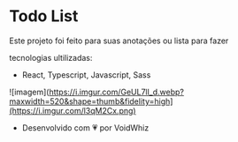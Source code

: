 # Todo List

Este projeto foi feito para suas anotações ou lista para fazer

tecnologias ultilizadas:

- React, Typescript, Javascript, Sass

![imagem](https://i.imgur.com/GeUL7ll_d.webp?maxwidth=520&shape=thumb&fidelity=high](https://i.imgur.com/l3qM2Cx.png)

- Desenvolvido com 💗 por VoidWhiz
